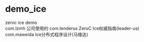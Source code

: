 # demo_ice
zeroc ice demo <br/>
com.lzmh		公司使用的
com.lenderus	ZeroC Ice权威指南(leader-us)
com.maweida		Ice分布式程序设计(马维达)
